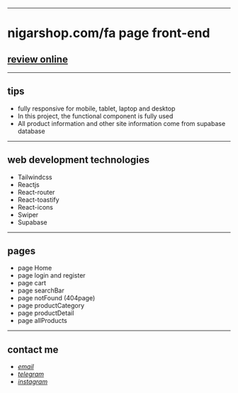 
---

# nigarshop.com/fa page front-end
## [review online](https://mohammad-zeynali.github.io/nigarshop/)

---
## tips

* fully responsive for mobile, tablet, laptop and desktop
* In this project, the functional component is fully used
* All product information and other site information come from supabase database

---

## web development technologies
* Tailwindcss  
* Reactjs
* React-router
* React-toastify
* React-icons
* Swiper
* Supabase 

---

## pages
* page Home
* page login and register 
* page cart
* page searchBar
* page notFound (404page)
* page productCategory
* page productDetail
* page allProducts

---

## contact me
* *[email](mailto:051.mhmdzynaly977@gmail.com)*
* *[telegram](https://t.me/zeynali2003/)*
* *[instagram](https://instagram.com/zeynali2003/)*
